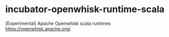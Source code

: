 # incubator-openwhisk-runtime-scala
[Experimental] Apache Openwhisk scala runtimes https://openwhisk.apache.org/
